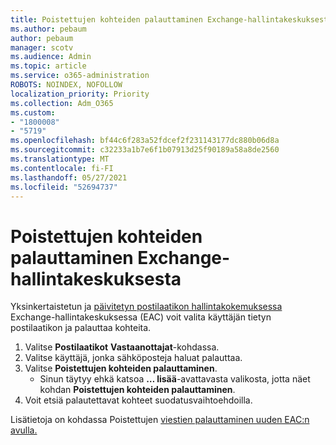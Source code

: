 ```yaml
---
title: Poistettujen kohteiden palauttaminen Exchange-hallintakeskuksesta
ms.author: pebaum
author: pebaum
manager: scotv
ms.audience: Admin
ms.topic: article
ms.service: o365-administration
ROBOTS: NOINDEX, NOFOLLOW
localization_priority: Priority
ms.collection: Adm_O365
ms.custom:
- "1800008"
- "5719"
ms.openlocfilehash: bf44c6f283a52fdcef2f231143177dc880b06d8a
ms.sourcegitcommit: c32233a1b7e6f1b07913d25f90189a58a8de2560
ms.translationtype: MT
ms.contentlocale: fi-FI
ms.lasthandoff: 05/27/2021
ms.locfileid: "52694737"
---
```

# <a name="recover-deleted-items-from-exchange-admin-center"></a>Poistettujen kohteiden palauttaminen Exchange-hallintakeskuksesta

Yksinkertaistetun ja [päivitetyn postilaatikon hallintakokemuksessa](https://admin.exchange.microsoft.com/#/mailboxes) Exchange-hallintakeskuksessa (EAC) voit valita käyttäjän tietyn postilaatikon ja palauttaa kohteita.

1. Valitse **Postilaatikot** **Vastaanottajat**-kohdassa.
2. Valitse käyttäjä, jonka sähköposteja haluat palauttaa.
3. Valitse **Poistettujen kohteiden palauttaminen**.
    - Sinun täytyy ehkä katsoa **… lisää**-avattavasta valikosta, jotta näet kohdan **Poistettujen kohteiden palauttaminen**.
4. Voit etsiä palautettavat kohteet suodatusvaihtoehdoilla.

Lisätietoja on kohdassa Poistettujen [viestien palauttaminen uuden EAC:n avulla.](/exchange/recipients-in-exchange-online/manage-user-mailboxes/recover-deleted-messages#use-new-eac-for-recovering-deleted-messages)

